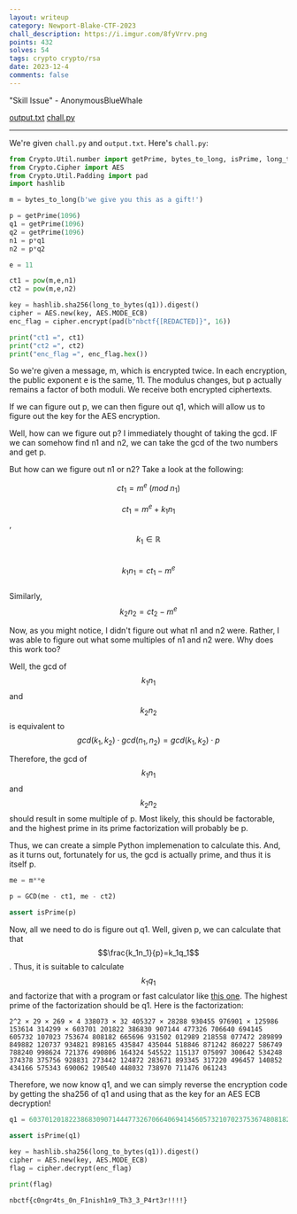 ```yaml
---
layout: writeup
category: Newport-Blake-CTF-2023
chall_description: https://i.imgur.com/8fyVrrv.png
points: 432
solves: 54
tags: crypto crypto/rsa
date: 2023-12-4
comments: false
---
```


"Skill Issue" - AnonymousBlueWhale  

[output.txt](https://github.com/Nightxade/ctf-writeups/blob/master/assets/CTFs/Newport-Blake-CTF-2023/crypto/sbg-abw-output.txt) [chall.py](https://github.com/Nightxade/ctf-writeups/blob/master/assets/CTFs/Newport-Blake-CTF-2023/crypto/sbg-abw-chall.py)  

---

<script
  src="https://cdn.mathjax.org/mathjax/latest/MathJax.js?config=TeX-AMS-MML_HTMLorMML"
  type="text/javascript">
</script>

We're given `chall.py` and `output.txt`. Here's `chall.py`:  

```py
from Crypto.Util.number import getPrime, bytes_to_long, isPrime, long_to_bytes
from Crypto.Cipher import AES
from Crypto.Util.Padding import pad
import hashlib

m = bytes_to_long(b'we give you this as a gift!')

p = getPrime(1096)
q1 = getPrime(1096)
q2 = getPrime(1096)
n1 = p*q1
n2 = p*q2

e = 11

ct1 = pow(m,e,n1)
ct2 = pow(m,e,n2)

key = hashlib.sha256(long_to_bytes(q1)).digest()
cipher = AES.new(key, AES.MODE_ECB)
enc_flag = cipher.encrypt(pad(b"nbctf{[REDACTED]}", 16))

print("ct1 =", ct1)
print("ct2 =", ct2)
print("enc_flag =", enc_flag.hex())
```

So we're given a message, m, which is encrypted twice. In each encryption, the public exponent e is the same, 11. The modulus changes, but p actually remains a factor of both moduli. We receive both encrypted ciphertexts.  

If we can figure out p, we can then figure out q1, which will allow us to figure out the key for the AES encryption.  

Well, how can we figure out p? I immediately thought of taking the gcd. IF we can somehow find n1 and n2, we can take the gcd of the two numbers and get p.  

But how can we figure out n1 or n2? Take a look at the following:  

$$ct_1=m^e\;(mod\;n_1)$$  

$$ct_1=m^e+k_1n_1$$, $$k_1\in \mathbb{R}$$  
$$k_1n_1=ct_1-m^e$$  
Similarly, $$k_2n_2=ct_2-m^e$$  

Now, as you might notice, I didn't figure out what n1 and n2 were. Rather, I was able to figure out what some multiples of n1 and n2 were. Why does this work too?  

Well, the gcd of $$k_1n_1$$ and $$k_2n_2$$ is equivalent to $$gcd(k_1,k_2)\cdot gcd(n_1,n_2) = gcd(k_1,k_2)\cdot p$$  

Therefore, the gcd of $$k_1n_1$$ and $$k_2n_2$$ should result in some multiple of p. Most likely, this should be factorable, and the highest prime in its prime factorization will probably be p.  

Thus, we can create a simple Python implemenation to calculate this. And, as it turns out, fortunately for us, the gcd is actually prime, and thus it is itself p.  

```py
me = m**e

p = GCD(me - ct1, me - ct2)

assert isPrime(p)
```

Now, all we need to do is figure out q1. Well, given p, we can calculate that that $$\frac{k_1n_1}{p}=k_1q_1$$. Thus, it is suitable to calculate $$k_1q_1$$ and factorize that with a program or fast calculator like [this one](https://www.alpertron.com.ar/ECM.HTM). The highest prime of the factorization should be q1. Here is the factorization:  

```
2^2 × 29 × 269 × 4 338073 × 32 405327 × 28288 930455 976901 × 125986 153614 314299 × 603701 201822 386830 907144 477326 706640 694145 605732 107023 753674 808182 665696 931502 012989 218558 077472 289899 849882 120737 934821 898165 435847 435044 518846 871242 860227 586749 788240 998624 721376 490806 164324 545522 115137 075097 300642 534248 374378 375756 928831 273442 124872 283671 893345 317220 496457 140852 434166 575343 690062 190540 448032 738970 711476 061243
```

Therefore, we now know q1, and we can simply reverse the encryption code by getting the sha256 of q1 and using that as the key for an AES ECB decryption!  

```py
q1 = 603701201822386830907144477326706640694145605732107023753674808182665696931502012989218558077472289899849882120737934821898165435847435044518846871242860227586749788240998624721376490806164324545522115137075097300642534248374378375756928831273442124872283671893345317220496457140852434166575343690062190540448032738970711476061243

assert isPrime(q1)

key = hashlib.sha256(long_to_bytes(q1)).digest()
cipher = AES.new(key, AES.MODE_ECB)
flag = cipher.decrypt(enc_flag)

print(flag)
```

    nbctf{c0ngr4ts_0n_F1nish1n9_Th3_3_P4rt3r!!!!}